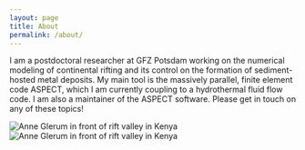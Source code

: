 ```yaml
---
layout: page
title: About
permalink: /about/
---
```


I am a postdoctoral researcher at GFZ Potsdam working on the numerical modeling of continental rifting and its control on the formation of sediment-hosted metal deposits. My main tool is the massively parallel, finite element code ASPECT, which I am currently coupling to a hydrothermal fluid flow code. I am also a maintainer of the ASPECT software. Please get in touch on any of these topics!

![Anne Glerum in front of rift valley in Kenya](./assets/images/Anne_RiftValley.jpg "Anne Glerum in front of rift valley in Kenya")
![Anne Glerum in front of rift valley in Kenya]({{site.baseurl}}/assets/images/Anne_RiftValley.jpg "Anne Glerum in front of rift valley in Kenya")
